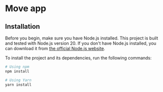 # Move app

## Installation

Before you begin, make sure you have Node.js installed. This project is built and tested with Node.js version 20. If you don't have Node.js installed, you can download it from [the official Node.js website](https://nodejs.org/).

To install the project and its dependencies, run the following commands:

```bash
# Using npm
npm install

# Using Yarn
yarn install
